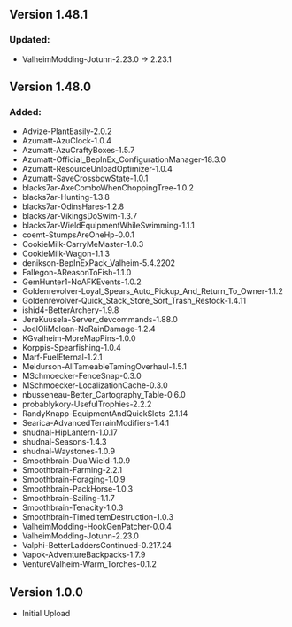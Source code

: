 ## Version 1.48.1

### Updated:
-	ValheimModding-Jotunn-2.23.0 -> 2.23.1

## Version 1.48.0

### Added:
-	Advize-PlantEasily-2.0.2
-	Azumatt-AzuClock-1.0.4
-	Azumatt-AzuCraftyBoxes-1.5.7
-	Azumatt-Official_BepInEx_ConfigurationManager-18.3.0
-	Azumatt-ResourceUnloadOptimizer-1.0.4
-	Azumatt-SaveCrossbowState-1.0.1
-	blacks7ar-AxeComboWhenChoppingTree-1.0.2
-	blacks7ar-Hunting-1.3.8
-	blacks7ar-OdinsHares-1.2.8
-	blacks7ar-VikingsDoSwim-1.3.7
-	blacks7ar-WieldEquipmentWhileSwimming-1.1.1
-	coemt-StumpsAreOneHp-0.0.1
-	CookieMilk-CarryMeMaster-1.0.3
-	CookieMilk-Wagon-1.1.3
-	denikson-BepInExPack_Valheim-5.4.2202
-	Fallegon-AReasonToFish-1.1.0
-	GemHunter1-NoAFKEvents-1.0.2
-	Goldenrevolver-Loyal_Spears_Auto_Pickup_And_Return_To_Owner-1.1.2
-	Goldenrevolver-Quick_Stack_Store_Sort_Trash_Restock-1.4.11
-	ishid4-BetterArchery-1.9.8
-	JereKuusela-Server_devcommands-1.88.0
-	JoelOliMclean-NoRainDamage-1.2.4
-	KGvalheim-MoreMapPins-1.0.0
-	Korppis-Spearfishing-1.0.4
-	Marf-FuelEternal-1.2.1
-	Meldurson-AllTameableTamingOverhaul-1.5.1
-	MSchmoecker-FenceSnap-0.3.0
-	MSchmoecker-LocalizationCache-0.3.0
-	nbusseneau-Better_Cartography_Table-0.6.0
-	probablykory-UsefulTrophies-2.2.2
-	RandyKnapp-EquipmentAndQuickSlots-2.1.14
-	Searica-AdvancedTerrainModifiers-1.4.1
-	shudnal-HipLantern-1.0.17
-	shudnal-Seasons-1.4.3
-	shudnal-Waystones-1.0.9
-	Smoothbrain-DualWield-1.0.9
-	Smoothbrain-Farming-2.2.1
-	Smoothbrain-Foraging-1.0.9
-	Smoothbrain-PackHorse-1.0.3
-	Smoothbrain-Sailing-1.1.7
-	Smoothbrain-Tenacity-1.0.3
-	Smoothbrain-TimedItemDestruction-1.0.3
-	ValheimModding-HookGenPatcher-0.0.4
-	ValheimModding-Jotunn-2.23.0
-	Valphi-BetterLaddersContinued-0.217.24
-	Vapok-AdventureBackpacks-1.7.9
-	VentureValheim-Warm_Torches-0.1.2

## Version 1.0.0
- Initial Upload




